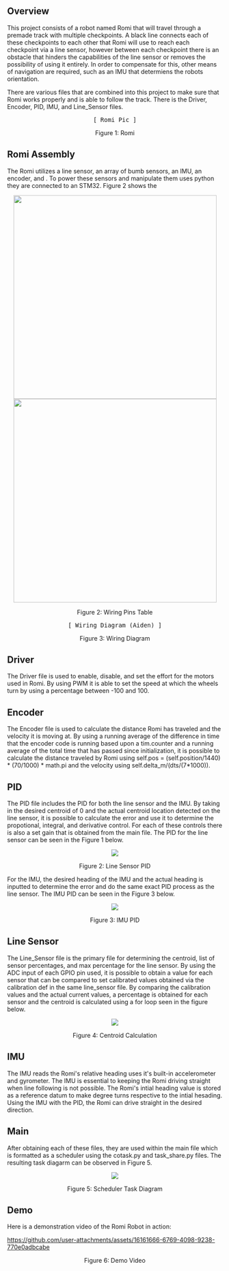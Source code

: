 ## Overview
This project consists of a robot named Romi that will travel through a premade track with multiple checkpoints. A black line connects each of these checkpoints to each other that Romi will use to reach each 
checkpoint via a line sensor, however between each checkpoint there is an obstacle that hinders the capabilities of the line sensor or removes the possibility of using it entirely. In order to compensate for this,
other means of navigation are required, such as an IMU that determiens the robots orientation.

There are various files that are combined into this project to make sure that Romi works properly and is able to follow the track. There is the Driver, Encoder, PID, IMU, and Line_Sensor files.
<p align="center">
<kbd>
  [ Romi Pic ]
</kbd>
<p align="center">
Figure 1: Romi
</p>

## Romi Assembly
The Romi utilizes a line sensor, an array of bumb sensors, an IMU, an encoder, and . To power these sensors and manipulate them uses python they are connected to an STM32. Figure 2 shows the 

<p align="center">
<kbd>
  <img src="https://github.com/user-attachments/assets/36602828-658d-4343-9903-017cd2d0b346" width="475"> <img src="https://github.com/user-attachments/assets/f32ddeb4-cbfd-441c-a72a-a78b14b9aff7" width="475">
</kbd>

<p align="center">
  Figure 2: Wiring Pins Table

<p align="center">
<kbd>
  [ Wiring Diagram (Aiden) ]
</kbd>
<p align="center">
Figure 3: Wiring Diagram
</p>

## Driver
The Driver file is used to enable, disable, and set the effort for the motors used in Romi. By using PWM it is able to set the speed at which the wheels turn by using a percentage between -100 and 100. 

## Encoder
The Encoder file is used to calculate the distance Romi has traveled and the velocity it is moving at. By using a running average of the difference in time that the encoder code is running based upon a tim.counter and a running average of the total time that has passed since initialization, it is possible to calculate the distance traveled by Romi using self.pos = (self.position/1440) * (70/1000) * math.pi and the velocity using self.delta_m/(dts/(7*1000)).

## PID
The PID file includes the PID for both the line sensor and the IMU. By taking in the desired centroid of 0 and the actual centroid location detected on the line sensor, it is possible to calculate the error and use it to determine the propotional, integral, and derivative control. For each of these controls there is also a set gain that is obtained from the main file. The PID for the line sensor can be seen in the Figure 1 below. 
<p align="center">
<kbd>
  <img src=https://github.com/user-attachments/assets/42d00e26-bd62-4501-b9a1-6b2f0b76550c>
</kbd>
<p align="center">
Figure 2: Line Sensor PID
</p>

For the IMU, the desired heading of the IMU and the actual heading is inputted to determine the error and do the same exact PID process as the line sensor. The IMU PID can be seen in the Figure 3 below. 
<p align="center">
<kbd>
  <img src=https://github.com/user-attachments/assets/83ad1b52-17f7-4bc0-a2f5-d18215bfb797>
</kbd>
<p align="center">
Figure 3: IMU PID
</p>

## Line Sensor
The Line_Sensor file is the primary file for determining the centroid, list of sensor percentages, and max percentage for the line sensor. By using the ADC input of each GPIO pin used, it is possible to obtain a value for each sensor that can be compared to set calibrated values obtained via the calibration def in the same line_sensor file. By comparing the calibration values and the actual current values, a percentage is obtained for each sensor and the centroid is calculated using a for loop seen in the figure below.
<p align="center">
<kbd>
  <img src=https://github.com/user-attachments/assets/eecde3d9-1ff8-48dc-941e-841fc3e541c5>
</kbd>
</p>
<p align="center">
Figure 4: Centroid Calculation
</p>

## IMU
The IMU reads the Romi's relative heading uses it's built-in accelerometer and gyrometer. The IMU is essential to keeping the Romi driving straight when line following is not possible. The Romi's intial heading value is stored as a reference datum to make degree turns respective to the intial hesading. Using the IMU with the PID, the Romi can drive straight in the desired direction.

## Main
After obtaining each of these files, they are used within the main file which is formatted as a scheduler using the cotask.py and task_share.py files. The resulting task diagarm can be observed in 
Figure 5. 
<p align="center">
<kbd>
  <img src=https://github.com/user-attachments/assets/e8ca44e2-458e-4169-98ad-a037038e2b35>
</kbd>
</p>
<p align="center">
Figure 5: Scheduler Task Diagram
</p>

## Demo
Here is a demonstration video of the Romi Robot in action:

https://github.com/user-attachments/assets/16161666-6769-4098-9238-770e0adbcabe

<p align="center">
Figure 6: Demo Video
</p>





